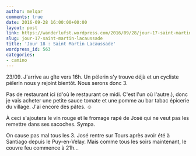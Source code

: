 ```yaml
---
author: melqar
comments: true
date: 2016-09-28 16:00:00+00:00
layout: post
link: https://wanderlufst.wordpress.com/2016/09/28/jour-17-saint-martin-lacaussade/
slug: jour-17-saint-martin-lacaussade
title: 'Jour 18 : Saint Martin Lacaussade'
wordpress_id: 563
categories:
- camino
---
```


23/09. J'arrive au gîte vers 16h. Un pélerin s'y trouve déjà et un cycliste pélerin nous y rejoint bientôt. Nous serons donc 3.

Pas de restaurant ici (d'où le restaurant ce midi. C'est l'un où l'autre.), donc je vais acheter une petite sauce tomate et une pomme au bar tabac épicerie du village. J'ai encore des pâtes. ☺

À ceci s'ajoutera le vin rouge et le fromage rapé de José qui ne veut pas les remettre dans ses sacoches. Sympa.

On cause pas mal tous les 3. José rentre sur Tours après avoir été à Santiago depuis le Puy-en-Velay. Mais comme tous les soirs maintenant, le couvre feu commence à 21h...
